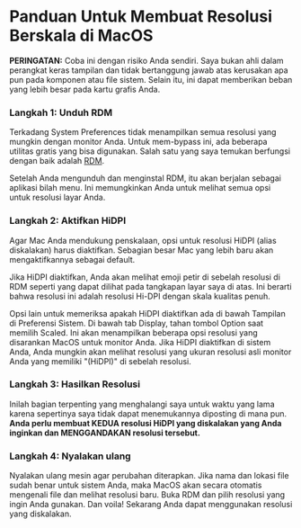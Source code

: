 # Panduan Untuk Membuat Resolusi Berskala di MacOS

**PERINGATAN:** Coba ini dengan risiko Anda sendiri. Saya bukan ahli dalam perangkat keras tampilan dan tidak bertanggung jawab atas kerusakan apa pun pada komponen atau file sistem. Selain itu, ini dapat memberikan beban yang lebih besar pada kartu grafis Anda.

### Langkah 1: Unduh RDM

Terkadang System Preferences tidak menampilkan semua resolusi yang mungkin dengan monitor Anda. Untuk mem-bypass ini, ada beberapa utilitas gratis yang bisa digunakan. Salah satu yang saya temukan berfungsi dengan baik adalah [RDM](https://github.com/avibrazil/RDM).

Setelah Anda mengunduh dan menginstal RDM, itu akan berjalan sebagai aplikasi bilah menu. Ini memungkinkan Anda untuk melihat semua opsi untuk resolusi layar Anda.

### Langkah 2: Aktifkan HiDPI

Agar Mac Anda mendukung penskalaan, opsi untuk resolusi HiDPI (alias diskalakan) harus diaktifkan. Sebagian besar Mac yang lebih baru akan mengaktifkannya sebagai default.

Jika HiDPI diaktifkan, Anda akan melihat emoji petir di sebelah resolusi di RDM seperti yang dapat dilihat pada tangkapan layar saya di atas. Ini berarti bahwa resolusi ini adalah resolusi Hi-DPI dengan skala kualitas penuh.

Opsi lain untuk memeriksa apakah HiDPI diaktifkan ada di bawah Tampilan di Preferensi Sistem. Di bawah tab Display, tahan tombol Option saat memilih Scaled. Ini akan menampilkan beberapa opsi resolusi yang disarankan MacOS untuk monitor Anda. Jika HiDPI diaktifkan di sistem Anda, Anda mungkin akan melihat resolusi yang ukuran resolusi asli monitor Anda yang memiliki "(HiDPI)" di sebelah resolusi.

### Langkah 3: Hasilkan Resolusi

Inilah bagian terpenting yang menghalangi saya untuk waktu yang lama karena sepertinya saya tidak dapat menemukannya diposting di mana pun. **Anda perlu membuat KEDUA resolusi HiDPI yang diskalakan yang Anda inginkan dan MENGGANDAKAN resolusi tersebut.**

### Langkah 4: Nyalakan ulang
Nyalakan ulang mesin agar perubahan diterapkan. Jika nama dan lokasi file sudah benar untuk sistem Anda, maka MacOS akan secara otomatis mengenali file dan melihat resolusi baru. Buka RDM dan pilih resolusi yang ingin Anda gunakan. Dan voila! Sekarang Anda dapat menggunakan resolusi yang diskalakan.
